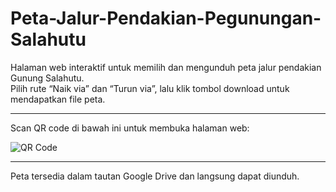 # Peta-Jalur-Pendakian-Pegunungan-Salahutu

Halaman web interaktif untuk memilih dan mengunduh peta jalur pendakian Gunung Salahutu.  
Pilih rute “Naik via” dan “Turun via”, lalu klik tombol download untuk mendapatkan file peta.

---

Scan QR code di bawah ini untuk membuka halaman web:

![QR Code](https://github.com/user-attachments/assets/4f0700ea-9ecc-4e18-809f-00aaada9c41b)

---

Peta tersedia dalam tautan Google Drive dan langsung dapat diunduh.
